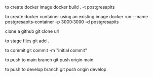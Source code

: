 to create docker image
docker build . -t postgresapits


to create docker container using an existing image
docker run --name postgresapits-container -p 3000:3000 -d postgresapits 


clone a github
git clone url


to stage files
git add .

to commit
git commit -m "initial commit"

to push to main branch
git push origin main

to push to develop branch
git push origin develop


